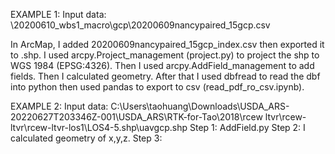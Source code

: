 EXAMPLE 1:
Input data: \20200610_wbs1_macro\gcp\20200609nancypaired_15gcp.csv

In ArcMap, I added 20200609nancypaired_15gcp_index.csv then exported it to .shp. I used arcpy.Project_management (project.py) to project the shp to WGS 1984 (EPSG:4326). Then I used arcpy.AddField_management to add fields. Then I calculated geometry. After that I used dbfread to read the dbf into python then used pandas to export to csv (read_pdf_ro_csv.ipynb).

EXAMPLE 2:
Input data:  C:\Users\taohuang\Downloads\USDA_ARS-20220627T203346Z-001\USDA_ARS\RTK-for-Tao\2018\rcew ltvr\rcew-ltvr\rcew-ltvr-los1\LOS4-5.shp\uavgcp.shp
Step 1: AddField.py
Step 2: I calculated geometry of x,y,z.
Step 3: 
